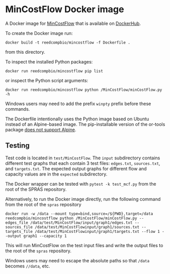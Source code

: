 # MinCostFlow Docker image

A Docker image for [MinCostFlow](https://github.com/gitter-lab/min-cost-flow) that is available on [DockerHub](https://hub.docker.com/repository/docker/reedcompbio/mincostflow).

To create the Docker image run:
```
docker build -t reedcompbio/mincostflow -f Dockerfile .
```
from this directory.

To inspect the installed Python packages:
```
docker run reedcompbio/mincostflow pip list
```
or inspect the Python script arguments:
```
docker run reedcompbio/mincostflow python /MinCostFlow/minCostFlow.py -h
```
Windows users may need to add the prefix `winpty` prefix before these commands.

The Dockerfile intentionally uses the Python image based on Ubuntu instead of an Alpine-based image.
The pip-installable version of the or-tools package [does not support Alpine](https://github.com/google/or-tools/issues/756).

## Testing
Test code is located in `test/MinCostFlow`.
The `input` subdirectory contains different test graphs that each contain 3 test files: `edges.txt`, `sources.txt`, and `targets.txt`.
The expected output graphs for different flow and capacity values are in the `expected` subdirectory.

The Docker wrapper can be tested with `pytest -k test_mcf.py` from the root of the SPRAS repository.

Alternatively, to run the Docker image directly, run the following command from the root of the `spras` repository
```
docker run -w /data --mount type=bind,source=/${PWD},target=/data reedcompbio/mincostflow python /MinCostFlow/minCostFlow.py --edges_file /data/test/MinCostFlow/input/graph1/edges.txt --sources_file /data/test/MinCostFlowinput/graph1/sources.txt --targets_file /data/test/MinCostFlowinput/graph1/targets.txt --flow 1 --output graph1 --capacity 1  
```

This will run MinCostFlow on the test input files and write the output files to the root of the `spras` repository.

Windows users may need to escape the absolute paths so that `/data` becomes `//data`, etc.
